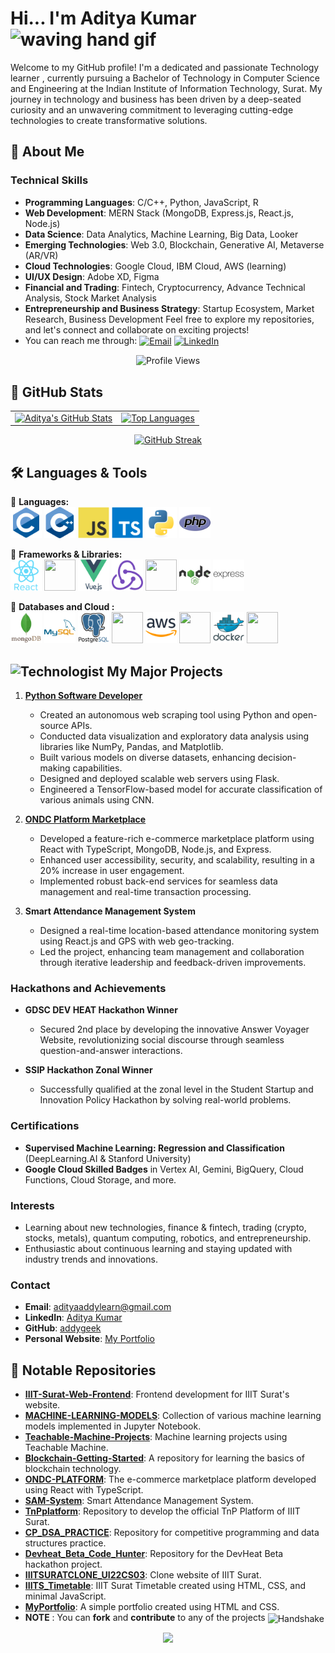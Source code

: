# Hi... I'm Aditya Kumar  <img src="https://user-images.githubusercontent.com/72663882/171687151-bb31c996-c9d2-49c8-b593-734946893b23.gif" alt="waving hand gif" aria-hidden="true" width="50" />

Welcome to my GitHub profile! I'm a dedicated and passionate Technology learner , currently pursuing a Bachelor of Technology in Computer Science and Engineering at the Indian Institute of Information Technology, Surat. My journey in technology and business has been driven by a deep-seated curiosity and an unwavering commitment to leveraging cutting-edge technologies to create transformative solutions.

## 🚀 About Me

### Technical Skills
- **Programming Languages**: C/C++, Python, JavaScript, R
- **Web Development**: MERN Stack (MongoDB, Express.js, React.js, Node.js)
- **Data Science**: Data Analytics, Machine Learning, Big Data, Looker
- **Emerging Technologies**: Web 3.0, Blockchain, Generative AI, Metaverse (AR/VR)
- **Cloud Technologies**: Google Cloud, IBM Cloud, AWS (learning)
- **UI/UX Design**: Adobe XD, Figma
- **Financial and Trading**: Fintech, Cryptocurrency, Advance Technical Analysis, Stock Market Analysis
- **Entrepreneurship and Business Strategy**: Startup Ecosystem, Market Research, Business Development
Feel free to explore my repositories, and let's connect and collaborate on exciting projects!
- You can reach me through: </a> <a href="mailto:adityaaddylearn@gmail.com" title="Email"><img alt="Email" src="https://img.shields.io/badge/Gmail-D14836?style=for-the-badge&logo=gmail&logoColor=white" height="30" align="center"/></a> <a href="https://www.linkedin.com/in/aditya-kumar-learner"><img  alt="LinkedIn" title="LinkedIn" src="https://img.shields.io/static/v1?message=LinkedIn&logo=linkedin&label=&color=0077B5&logoColor=white&labelColor=&style=for-the-badge" height="30" align="center" /></a> 



 
<p align="center">
  <img src="https://komarev.com/ghpvc/?username=addygeek&label=PROFILE+VIEWS&color=green" alt="Profile Views" />
</p>

## 🚀 GitHub Stats  

<table align="center">
  <tr>
    <td>
      <a href="#"><img src="https://bad-apple-github-readme.vercel.app/api?username=addygeek&show_icons=true&count_private=true&line_height=20&icon_color=00b3ff&theme=blue-green&title_color=00b3ff" alt="Aditya's GitHub Stats" width="400px"/></a>
    </td>
    <td>
      <a href="#"><img src="https://github-readme-mwendwa.vercel.app/api/top-langs/?username=addygeek&layout=compact&count_private=true&theme=blue-green&title_color=00b3ff" alt="Top Languages" width="400px"/></a>
    </td>
  </tr>
</table>

<p align="center">
  <a href="#"><img src="https://streak-stats.demolab.com/?user=addygeek&count_private=true&theme=blue-green&title_color=00b3ff" alt="GitHub Streak"/></a>
</p>


## 🛠️ **Languages & Tools**
<p align="left">

🔹 **Languages:**  
<a href="https://www.cprogramming.com/"><img src="https://raw.githubusercontent.com/devicons/devicon/master/icons/c/c-original.svg" width="50" height="50"/></a>
<a href="https://www.w3schools.com/cpp/"><img src="https://raw.githubusercontent.com/devicons/devicon/master/icons/cplusplus/cplusplus-original.svg" width="50" height="50"/></a>
<a href="https://developer.mozilla.org/en-US/docs/Web/JavaScript"><img src="https://raw.githubusercontent.com/devicons/devicon/master/icons/javascript/javascript-original.svg" width="50" height="50"/></a>
<a href="https://www.typescriptlang.org/"><img src="https://raw.githubusercontent.com/devicons/devicon/master/icons/typescript/typescript-original.svg" width="50" height="50"/></a>
<a href="https://www.python.org"><img src="https://raw.githubusercontent.com/devicons/devicon/master/icons/python/python-original.svg" width="50" height="50"/></a>
<a href="https://www.php.net"><img src="https://raw.githubusercontent.com/devicons/devicon/master/icons/php/php-original.svg" width="50" height="50"/></a>

🔹 **Frameworks & Libraries:**  
<a href="https://reactjs.org/"><img src="https://raw.githubusercontent.com/devicons/devicon/master/icons/react/react-original-wordmark.svg" width="50" height="50"/></a>
<a href="https://reactnative.dev/"><img src="https://reactnative.dev/img/header_logo.svg" width="50" height="50"/></a>
<a href="https://vuejs.org/"><img src="https://raw.githubusercontent.com/devicons/devicon/master/icons/vuejs/vuejs-original-wordmark.svg" width="50" height="50"/></a>
<a href="https://redux.js.org"><img src="https://raw.githubusercontent.com/devicons/devicon/master/icons/redux/redux-original.svg" width="50" height="50"/></a>
<a href="https://www.djangoproject.com/"><img src="https://cdn.worldvectorlogo.com/logos/django.svg" width="50" height="50"/></a>
<a href="https://nodejs.org/"><img src="https://raw.githubusercontent.com/devicons/devicon/master/icons/nodejs/nodejs-original-wordmark.svg" width="50" height="50"/></a>
<a href="https://expressjs.com"><img src="https://raw.githubusercontent.com/devicons/devicon/master/icons/express/express-original-wordmark.svg" width="50" height="50"/></a>

🔹 **Databases and Cloud :**  
<a href="https://www.mongodb.com/"><img src="https://raw.githubusercontent.com/devicons/devicon/master/icons/mongodb/mongodb-original-wordmark.svg" width="50" height="50"/></a>
<a href="https://www.mysql.com/"><img src="https://raw.githubusercontent.com/devicons/devicon/master/icons/mysql/mysql-original-wordmark.svg" width="50" height="50"/></a>
<a href="https://www.postgresql.org"><img src="https://raw.githubusercontent.com/devicons/devicon/master/icons/postgresql/postgresql-original-wordmark.svg" width="50" height="50"/></a>
<a href="https://www.sqlite.org/"><img src="https://www.vectorlogo.zone/logos/sqlite/sqlite-icon.svg" width="50" height="50"/></a>
<a href="https://aws.amazon.com"><img src="https://raw.githubusercontent.com/devicons/devicon/master/icons/amazonwebservices/amazonwebservices-original-wordmark.svg" width="50" height="50"/></a>
<a href="https://cloud.google.com"><img src="https://www.vectorlogo.zone/logos/google_cloud/google_cloud-icon.svg" width="50" height="50"/></a>
<a href="https://www.docker.com/"><img src="https://raw.githubusercontent.com/devicons/devicon/master/icons/docker/docker-original-wordmark.svg" width="50" height="50"/></a>
<a href="https://kubernetes.io"><img src="https://www.vectorlogo.zone/logos/kubernetes/kubernetes-icon.svg" width="50" height="50"/></a>


</p>

 
## <img src="https://raw.githubusercontent.com/Tarikul-Islam-Anik/Animated-Fluent-Emojis/master/Emojis/People/Technologist.png" alt="Technologist" width="30" height="30" /> My Major Projects 

1. **[Python Software Developer](https://github.com/addygeek/MACHINE-LEARNING-MODELS)**
   - Created an autonomous web scraping tool using Python and open-source APIs.
   - Conducted data visualization and exploratory data analysis using libraries like NumPy, Pandas, and Matplotlib.
   - Built various models on diverse datasets, enhancing decision-making capabilities.
   - Designed and deployed scalable web servers using Flask.
   - Engineered a TensorFlow-based model for accurate classification of various animals using CNN.

2. **[ONDC Platform Marketplace](https://github.com/addygeek/ONDC-PLATFORM)**
   - Developed a feature-rich e-commerce marketplace platform using React with TypeScript, MongoDB, Node.js, and Express.
   - Enhanced user accessibility, security, and scalability, resulting in a 20% increase in user engagement.
   - Implemented robust back-end services for seamless data management and real-time transaction processing.

3. **Smart Attendance Management System**
   - Designed a real-time location-based attendance monitoring system using React.js and GPS with web geo-tracking.
   - Led the project, enhancing team management and collaboration through iterative leadership and feedback-driven improvements.

### Hackathons and Achievements
- **GDSC DEV HEAT Hackathon Winner**
  - Secured 2nd place by developing the innovative Answer Voyager Website, revolutionizing social discourse through seamless question-and-answer interactions.

- **SSIP Hackathon Zonal Winner**
  - Successfully qualified at the zonal level in the Student Startup and Innovation Policy Hackathon by solving real-world problems.

### Certifications
- **Supervised Machine Learning: Regression and Classification** (DeepLearning.AI & Stanford University)
- **Google Cloud Skilled Badges** in Vertex AI, Gemini, BigQuery, Cloud Functions, Cloud Storage, and more.

### Interests
- Learning about new technologies, finance & fintech, trading (crypto, stocks, metals), quantum computing, robotics, and entrepreneurship.
- Enthusiastic about continuous learning and staying updated with industry trends and innovations.

### Contact
- **Email**: [adityaaddylearn@gmail.com](mailto:adityaaddylearn@gmail.com)
- **LinkedIn**: [Aditya Kumar](https://www.linkedin.com/in/aditya-kumar-learner)
- **GitHub**: [addygeek](https://github.com/addygeek)
- **Personal Website**: [My Portfolio](https://addygeek.github.io/MyPortfolio/)

## 📂 Notable Repositories
- **[IIIT-Surat-Web-Frontend](https://github.com/addygeek/IIIT-Surat-Web-Frontend)**: Frontend development for IIIT Surat's website.
- **[MACHINE-LEARNING-MODELS](https://github.com/addygeek/MACHINE-LEARNING-MODELS)**: Collection of various machine learning models implemented in Jupyter Notebook.
- **[Teachable-Machine-Projects](https://github.com/addygeek/Teachable-Machine-Projects)**: Machine learning projects using Teachable Machine.
- **[Blockchain-Getting-Started](https://github.com/addygeek/Blockchain-Getting-Started)**: A repository for learning the basics of blockchain technology.
- **[ONDC-PLATFORM](https://github.com/addygeek/ONDC-PLATFORM)**: The e-commerce marketplace platform developed using React with TypeScript.
- **[SAM-System](https://github.com/addygeek/SAM-System)**: Smart Attendance Management System.
- **[TnPplatform](https://github.com/addygeek/TnPplatform)**: Repository to develop the official TnP Platform of IIIT Surat.
- **[CP_DSA_PRACTICE](https://github.com/addygeek/CP_DSA_PRACTICE)**: Repository for competitive programming and data structures practice.
- **[Devheat_Beta_Code_Hunter](https://github.com/addygeek/Devheat_Beta_Code_Hunter)**: Repository for the DevHeat Beta hackathon project.
- **[IIITSURATCLONE_UI22CS03](https://github.com/addygeek/IIITSURATCLONE_UI22CS03)**: Clone website of IIIT Surat.
- **[IIITS_Timetable](https://github.com/addygeek/IIITS_Timetable)**: IIIT Surat Timetable created using HTML, CSS, and minimal JavaScript.
- **[MyPortfolio](https://github.com/addygeek/MyPortfolio)**: A simple portfolio created using HTML and CSS.
- **NOTE** : You can **fork** and **contribute** to any of the projects <img src="https://raw.githubusercontent.com/Tarikul-Islam-Anik/Animated-Fluent-Emojis/master/Emojis/Hand%20gestures/Handshake.png" alt="Handshake" width="25" height="25" align="center" />

 
<p align="center">
     <img src="https://capsule-render.vercel.app/api?type=waving&color=gradient&height=100&section=footer"/>
</p>
